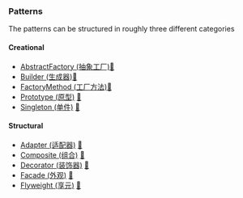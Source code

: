 ### Patterns


The patterns can be structured in roughly three different categories


#### Creational
* [AbstractFactory (抽象工厂)](Creational/AbstractFactory)[:notebook:](http://en.wikipedia.org/wiki/Abstract_factory_pattern)
* [Builder (生成器)](Creational/Builder)[:notebook:](http://en.wikipedia.org/wiki/Builder_pattern)
* [FactoryMethod (工厂方法)](Creational/FactoryMethod)[:notebook:](http://en.wikipedia.org/wiki/Factory_method_pattern)
* [Prototype (原型)](Creational/Prototype) [:notebook:](http://en.wikipedia.org/wiki/Prototype_pattern)
* [Singleton (单件)](Creational/Singleton) [:notebook:](http://en.wikipedia.org/wiki/Singleton_pattern)

#### Structural
* [Adapter (适配器)](Structural/Adapter) [:notebook:](http://en.wikipedia.org/wiki/Adapter_pattern)
* [Composite (组合)](Structural/Composite) [:notebook:](http://en.wikipedia.org/wiki/Composite_pattern)
* [Decorator (装饰器)](Structural/Decorator) [:notebook:](http://en.wikipedia.org/wiki/Decorator_pattern)
* [Facade (外观)](Structural/Facade) [:notebook:](http://en.wikipedia.org/wiki/Facade_pattern)
* [Flyweight (享元)](Structural/Flyweight) [:notebook:](https://en.wikipedia.org/wiki/Flyweight_pattern)




